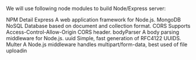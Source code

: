 We will use following node modules to build Node/Express server:

NPM	Detail
Express	A web application framework for Node.js.
MongoDB	NoSQL Database based on document and collection format.
CORS	Supports Access-Control-Allow-Origin CORS header.
bodyParser	A body parsing middleware for Node.js.
uuid	Simple, fast generation of RFC4122 UUIDS.
Multer	A Node.js middleware handles multipart/form-data, best used of file uploadin
